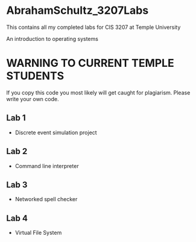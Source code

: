 # AbrahamSchultz_3207Labs
This contains all my completed labs for CIS 3207 at Temple University

An introduction to operating systems

# WARNING TO CURRENT TEMPLE STUDENTS
If you copy this code you most likely will get caught for plagiarism.
Please write your own code. 


## Lab 1
- Discrete event simulation project
## Lab 2
- Command line interpreter
## Lab 3
- Networked spell checker
## Lab 4
- Virtual File System
